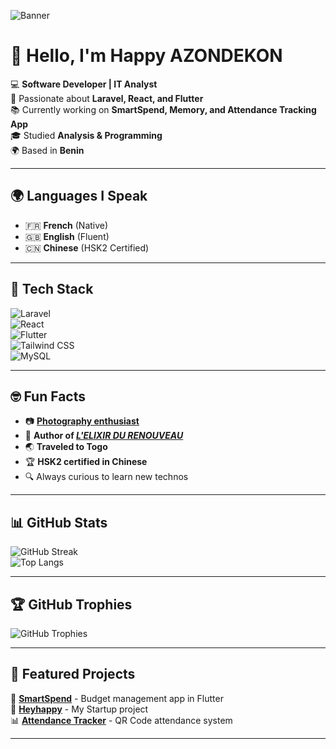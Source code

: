 ![Banner](https://i.imgur.com/kYTpmnj.jpeg) <!-- Remplace avec ton URL de bannière -->
# 👋 Hello, I'm Happy AZONDEKON  

💻 **Software Developer | IT Analyst**  
🚀 Passionate about **Laravel, React, and Flutter**  
📚 Currently working on **SmartSpend, Memory, and Attendance Tracking App**  
🎓 Studied **Analysis & Programming**  
🌍 Based in **Benin**  


---

## 🌍 Languages I Speak  
- 🇫🇷 **French** (Native)  
- 🇬🇧 **English** (Fluent)  
- 🇨🇳 **Chinese** (HSK2 Certified)  

---

## 🚀 Tech Stack  
![Laravel](https://img.shields.io/badge/Laravel-FF2D20?style=for-the-badge&logo=laravel&logoColor=white)  
![React](https://img.shields.io/badge/React-20232A?style=for-the-badge&logo=react&logoColor=61DAFB)  
![Flutter](https://img.shields.io/badge/Flutter-02569B?style=for-the-badge&logo=flutter&logoColor=white)  
![Tailwind CSS](https://img.shields.io/badge/Tailwind_CSS-38B2AC?style=for-the-badge&logo=tailwind-css&logoColor=white)  
![MySQL](https://img.shields.io/badge/MySQL-005C84?style=for-the-badge&logo=mysql&logoColor=white)  

---

## 🤓 Fun Facts  
- 📷 **[Photography enthusiast](https://happyazondekon.github.io/happygallery.github.io/)**
- 📝 **Author of *[L'ELIXIR DU RENOUVEAU](https://amzn.eu/d/eW2MpjJ)***
- 🌏 **Traveled to Togo**
- 🏆 **HSK2 certified in Chinese**
- 🔍 Always curious to learn new technos  

---

## 📊 GitHub Stats  
![GitHub Streak](https://github-readme-streak-stats.herokuapp.com/?user=Happyazondekon&theme=radical)  
![Top Langs](https://github-readme-stats.vercel.app/api/top-langs/?username=Happyazondekon&layout=compact&theme=radical)  

---

## 🏆 GitHub Trophies  
![GitHub Trophies](https://github-profile-trophy.vercel.app/?username=Happyazondekon&theme=onedark)  

---

## 🌟 Featured Projects  
🚀 [**SmartSpend**](https://github.com/Happyazondekon/SmartSpend) - Budget management app in Flutter  
📱 [**Heyhappy**](https://github.com/Happyazondekon/heyhappy) - My Startup project  
📊 [**Attendance Tracker**](https://github.com/Happyazondekon/AttendanceTracker) - QR Code attendance system  

---
